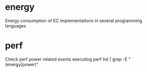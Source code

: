 # energy
Energy consumption of EC implementations in several programming languages

# perf
Check perf power related events executing 
perf list | grep -E "(energy|power)"
